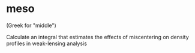 # meso
(Greek for "middle")

Calculate an integral that estimates the effects of miscentering on density profiles in weak-lensing analysis
